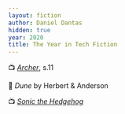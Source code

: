 ```yaml
---
layout: fiction
author: Daniel Dantas
hidden: true
year: 2020
title: The Year in Tech Fiction
---
```


📺 [_Archer_](https://en.wikipedia.org/wiki/Archer_season_11), s.11 <!-- 3/10/2025 -->

📔 _Dune_ by Herbert & Anderson <!-- 12/8/2024 -->

📺 [_Sonic the Hedgehog_](https://en.wikipedia.org/wiki/Sonic_the_Hedgehog_(film)) <!-- 12/4/2024 -->

